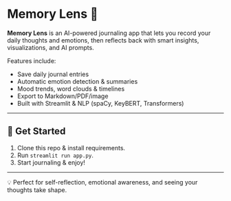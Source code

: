 # Memory Lens 🧠

**Memory Lens** is an AI-powered journaling app that lets you record your daily thoughts and emotions, then reflects back with smart insights, visualizations, and AI prompts.

Features include:
- Save daily journal entries
- Automatic emotion detection & summaries
- Mood trends, word clouds & timelines
- Export to Markdown/PDF/image
- Built with Streamlit & NLP (spaCy, KeyBERT, Transformers)

---

## 🏁 Get Started
1. Clone this repo & install requirements.
2. Run `streamlit run app.py`.
3. Start journaling & enjoy!

---

💡 Perfect for self-reflection, emotional awareness, and seeing your thoughts take shape.
